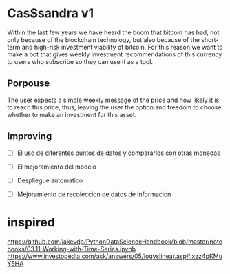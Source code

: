 # Cas$sandra v1
Within the last few years we have heard the boom that bitcoin has had, not only because of the blockchain technology, but also because of the short-term and high-risk investment viability of bitcoin. For this reason we want to make a bot that gives weekly investment recommendations of this currency to users who subscribe so they can use it as a tool.

## Porpouse
The user expects a simple weekly message of the price and how likely it is to reach this price, thus, leaving the user the option and freedom to choose whether to make an investment for this asset.


## Improving
- [ ] El  uso de diferentes puntos de datos y compararlos con otras monedas
- [ ] El mejoramiento del modelo
- [ ] Despliegue automatico
- [ ] Mejoramiento de recoleccion de datos de informacion


# inspired
https://github.com/jakevdp/PythonDataScienceHandbook/blob/master/notebooks/03.11-Working-with-Time-Series.ipynb
https://www.investopedia.com/ask/answers/05/logvslinear.asp#ixzz4pKMuY5HA